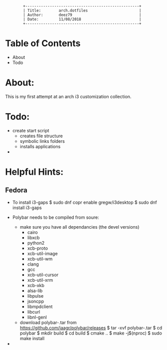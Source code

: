 ~~~
        +---------------------------------------------------+
        | Title:        arch.dotfiles                       |
        | Author:       deez79                              |
        | Date:         11/08/2018                          |
        +---------------------------------------------------+
~~~
# Table of Contents
* About
* Todo

# About:
This is my first attempt at an arch i3 customization collection.

# Todo:
* create start script
  * creates file structure
  * symbolic links folders 
  * installs applications
* 

# Helpful Hints:
## Fedora
* To install i3-gaps
    $ sudo dnf copr enable gregw/i3desktop
    $ sudo dnf install i3-gaps
* Polybar needs to be compiled from soure:
    * make sure you have all dependancies (the devel versions)
        * cairo
        * libxcb
        * python2
        * xcb-proto
        * xcb-util-image
        * xcb-util-wm
        * clang
        * gcc
        * xcb-util-cursor
        * xcb-util-xrm
        * xcb-xkb
        * alsa-lib
        * libpulse
        * jsoncpp
        * libmpdclient
        * libcurl
        * libnl-genl
    * download polybar-<version>.tar from https://github.com/jaagr/polybar/releases
    $ tar -xvf polybar-<version>.tar
    $ cd polybar
    $ mkdir build
    $ cd build
    $ cmake ..
    $ make -j$(nproc)
    $ sudo make install
     
*
